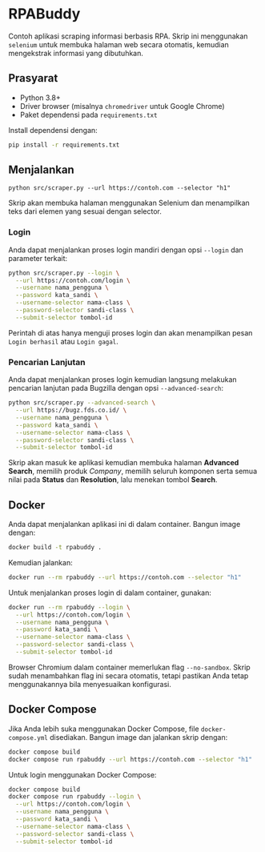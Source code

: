 # RPABuddy

Contoh aplikasi scraping informasi berbasis RPA. Skrip ini menggunakan `selenium` untuk membuka halaman web secara otomatis, kemudian mengekstrak informasi yang dibutuhkan.

## Prasyarat

- Python 3.8+
- Driver browser (misalnya `chromedriver` untuk Google Chrome)
- Paket dependensi pada `requirements.txt`

Install dependensi dengan:

```bash
pip install -r requirements.txt
```

## Menjalankan

```
python src/scraper.py --url https://contoh.com --selector "h1"
```

Skrip akan membuka halaman menggunakan Selenium dan menampilkan teks dari elemen yang sesuai dengan selector.

### Login

Anda dapat menjalankan proses login mandiri dengan opsi `--login` dan parameter terkait:

```bash
python src/scraper.py --login \
  --url https://contoh.com/login \
  --username nama_pengguna \
  --password kata_sandi \
  --username-selector nama-class \
  --password-selector sandi-class \
  --submit-selector tombol-id
```

Perintah di atas hanya menguji proses login dan akan menampilkan pesan `Login berhasil` atau `Login gagal`.

### Pencarian Lanjutan

Anda dapat menjalankan proses login kemudian langsung melakukan pencarian lanjutan pada Bugzilla dengan opsi `--advanced-search`:

```bash
python src/scraper.py --advanced-search \
  --url https://bugz.fds.co.id/ \
  --username nama_pengguna \
  --password kata_sandi \
  --username-selector nama-class \
  --password-selector sandi-class \
  --submit-selector tombol-id
```

Skrip akan masuk ke aplikasi kemudian membuka halaman **Advanced Search**,
memilih produk *Company*, memilih seluruh komponen serta semua nilai pada
**Status** dan **Resolution**, lalu menekan tombol **Search**.


## Docker

Anda dapat menjalankan aplikasi ini di dalam container. Bangun image dengan:

```bash
docker build -t rpabuddy .
```

Kemudian jalankan:

```bash
docker run --rm rpabuddy --url https://contoh.com --selector "h1"
```

Untuk menjalankan proses login di dalam container, gunakan:

```bash
docker run --rm rpabuddy --login \
  --url https://contoh.com/login \
  --username nama_pengguna \
  --password kata_sandi \
  --username-selector nama-class \
  --password-selector sandi-class \
  --submit-selector tombol-id
```

Browser Chromium dalam container memerlukan flag `--no-sandbox`. Skrip sudah
menambahkan flag ini secara otomatis, tetapi pastikan Anda tetap
menggunakannya bila menyesuaikan konfigurasi.

## Docker Compose

Jika Anda lebih suka menggunakan Docker Compose, file `docker-compose.yml`
disediakan. Bangun image dan jalankan skrip dengan:

```bash
docker compose build
docker compose run rpabuddy --url https://contoh.com --selector "h1"
```

Untuk login menggunakan Docker Compose:

```bash
docker compose build
docker compose run rpabuddy --login \
  --url https://contoh.com/login \
  --username nama_pengguna \
  --password kata_sandi \
  --username-selector nama-class \
  --password-selector sandi-class \
  --submit-selector tombol-id
```


